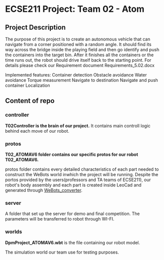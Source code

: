 # ECSE211 Project: Team 02 - Atom
## Project Description
  The purpose of this project is to create an autonomous vehicle that can navigate from a corner positioned with a random angle. It should find its way across the bridge inside the playing field and then go identify and push the containers into the target bin. After it finishes all the containers or the time runs out, the robot should drive itself back to the starting point. For details please check our Requirement document Requirements_5.02.docx
  
Implemented features:
Container detection
Obstacle avoidance
Water avoidance
Torque measurement
Navigate to destination
Navigate and push container
Localization


## Content of repo
### controller
**T02Controller is the brain of our project.** It contains main controll logic behind each move of our robot.
  
### protos
  **T02_ATOMAV6 folder contains our specific protos for our robot T02_ATOMAV6.**
  
  protos folder contains every detailed characteristics of each part needed to construct the WeBots world inwhich the project will be running.
  Despite the portos provided by the users(professors and TA teams of ECSE211), our robot's body assembly and each part is created inside LeoCad and generated through [WeBots_converter](http://ecse211.ece.mcgill.ca/converter.html).
  
### server
  A folder that set up the server for demo and final competition. The parameters will be transferred to robot through WI-FI.
  
### worlds
  **DpmProject_ATOMAV6.wbt** is the file containing our robot model.
  
  The simulation world our team use for testing purposes.
